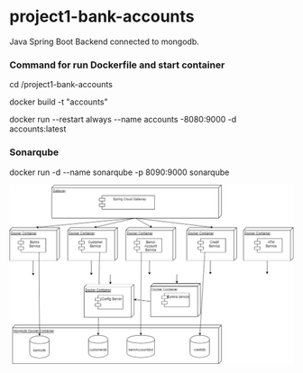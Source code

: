 # project1-bank-accounts
Java Spring Boot Backend connected to mongodb.

### Command for run Dockerfile and start container
cd /project1-bank-accounts

docker build -t "accounts"

docker run --restart always --name accounts -8080:9000 -d accounts:latest

### Sonarqube
docker run -d --name sonarqube -p 8090:9000 sonarqube

![Arquitectura](arquitectura.png)
